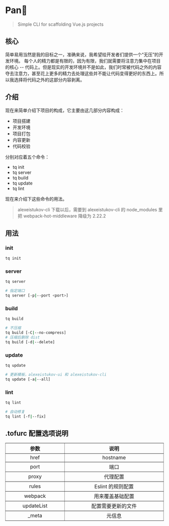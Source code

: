 # Pan🍳

> Simple CLI for scaffolding Vue.js projects

## 核心

简单易用当然是我的目标之一，准确来说，我希望给开发者们提供一个“无压”的开发环境。
每个人的精力都是有限的，因为有限，我们就需要将注意力集中在项目的核心 -- 代码上。但是现实的开发环境并不是如此，我们时常被代码之外的内容夺去注意力，甚至花上更多的精力去处理这些并不能让代码变得更好的东西上。所以我选择将代码之外的这部分内容剥离。

## 介绍

现在来简单介绍下项目的构成，它主要由这几部分内容构成：

- 项目搭建
- 开发环境
- 项目打包
- 内容更新
- 代码校验

分别对应着五个命令：

- tq init
- tq server
- tq build
- tq update
- tq lint

现在来介绍下这些命令的用法。

> alexeistukov-cli 下载以后，需要到 alexeistukov-cli 的 node_modules 里把 webpack-hot-middleware 降级为 2.22.2

## 用法

### init

~~~bash
tq init
~~~

### server

~~~bash
tq server

# 指定端口
tq server [-p|--port <port>]
~~~

### build

~~~bash
tq build

# 不压缩
tq build [-C|--no-compress]
# 压缩后删除 dist
tq build [-d|--delete]
~~~

### update

~~~bash
tq update

# 更新模板，alexeistukov-ui 和 alexeistukov-cli
tq update [-a|--all]
~~~

### lint

~~~bash
tq lint

# 自动修复
tq lint [-f|--fix]
~~~

## .tofurc 配置选项说明

<table width="100%" cellspacing="0" cellpadding="0" border="1" style="border-collapse: collapse;display: table;text-align: center;">
	<thead>
		<tr>
			<th>参数</th>
			<th>说明</th>
		</tr>
	</thead>
	<tbody>
		<tr>
			<td>href</td>
			<td>hostname</td>
		</tr>
        <tr>
			<td>port</td>
			<td>端口</td>
		</tr>
        <tr>
			<td>proxy</td>
			<td>代理配置</td>
		</tr>
        <tr>
			<td>rules</td>
			<td>Eslint 的规则配置</td>
		</tr>
        <tr>
			<td>webpack</td>
			<td>用来覆盖基础配置</td>
		</tr>
        <tr>
			<td>updateList</td>
			<td>配置需要更新的文件</td>
		</tr>
        <tr>
			<td>_meta</td>
			<td>元信息</td>
		</tr>
	</tbody>
</table>
